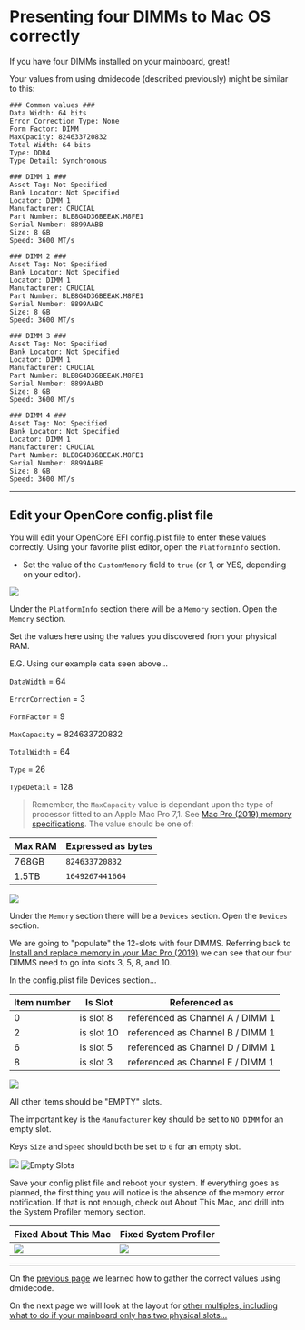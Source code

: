 # Presenting four DIMMs to Mac OS correctly

If you have four DIMMs installed on your mainboard, great! 

Your values from using dmidecode (described previously) might be similar to this:

```
### Common values ###
Data Width: 64 bits
Error Correction Type: None
Form Factor: DIMM
MaxCpacity: 824633720832
Total Width: 64 bits
Type: DDR4
Type Detail: Synchronous

### DIMM 1 ###
Asset Tag: Not Specified
Bank Locator: Not Specified
Locator: DIMM 1
Manufacturer: CRUCIAL
Part Number: BLE8G4D36BEEAK.M8FE1
Serial Number: 8899AABB
Size: 8 GB
Speed: 3600 MT/s

### DIMM 2 ###
Asset Tag: Not Specified
Bank Locator: Not Specified
Locator: DIMM 1
Manufacturer: CRUCIAL
Part Number: BLE8G4D36BEEAK.M8FE1
Serial Number: 8899AABC
Size: 8 GB
Speed: 3600 MT/s

### DIMM 3 ###
Asset Tag: Not Specified
Bank Locator: Not Specified
Locator: DIMM 1
Manufacturer: CRUCIAL
Part Number: BLE8G4D36BEEAK.M8FE1
Serial Number: 8899AABD
Size: 8 GB
Speed: 3600 MT/s

### DIMM 4 ###
Asset Tag: Not Specified
Bank Locator: Not Specified
Locator: DIMM 1
Manufacturer: CRUCIAL
Part Number: BLE8G4D36BEEAK.M8FE1
Serial Number: 8899AABE
Size: 8 GB
Speed: 3600 MT/s
```

---

## Edit your OpenCore config.plist file

You will edit your OpenCore EFI config.plist file to enter these values correctly.
Using your favorite plist editor, open the `PlatformInfo` section.
* Set the value of the `CustomMemory` field to `true` (or 1, or YES, depending on your editor).

![](../images/post-install/memory-md/memory-platforminfo-custommemory.png)

Under the `PlatformInfo` section there will be a `Memory` section. Open the `Memory` section.

Set the values here using the values you discovered from your physical RAM.

E.G. Using our example data seen above...

`DataWidth` = 64

`ErrorCorrection` = 3

`FormFactor` = 9

`MaxCapacity` = 824633720832

`TotalWidth` = 64

`Type` = 26

`TypeDetail` = 128

> Remember, the `MaxCapacity` value is dependant upon the type of processor fitted to an Apple Mac Pro 7,1. See [Mac Pro (2019) memory specifications](https://support.apple.com/en-gb/HT210405). The value should be one of:

| Max RAM | Expressed as bytes |
|---------|--------------------|
| 768GB | `824633720832` |
| 1.5TB | `1649267441664` |

![](../images/post-install/memory-md/memory-platforminfo-memory.png)




Under the `Memory` section there will be a `Devices` section. Open the `Devices` section.

We are going to "populate" the 12-slots with four DIMMS. Referring back to [Install and replace memory in your Mac Pro (2019)](https://support.apple.com/en-gb/HT210103?cid=macOS_UI_Memory_article_HT210103) we can see that our four DIMMS need to go into slots 3, 5, 8, and 10.

In the config.plist file Devices section...

| Item number | Is Slot | Referenced as |
|-------------|---------|---------------|
| 0 | is slot 8 | referenced as Channel A / DIMM 1 |
| 2 | is slot 10 | referenced as Channel B / DIMM 1 |
| 6 | is slot 5 | referenced as Channel D / DIMM 1 |
| 8 | is slot 3 | referenced as Channel E / DIMM 1 |

![](../images/post-install/memory-md/memory-platforminfo-memory-devices-populated.png)

All other items should be "EMPTY" slots.

The important key is the `Manufacturer` key should be set to `NO DIMM` for an empty slot. 

Keys `Size` and `Speed` should both be set to `0` for an empty slot.

![](../images/post-install/memory-md/memory-platforminfo-memory-devices-empty-1.png)
![Empty Slots](../images/post-install/memory-md/memory-platforminfo-memory-devices-empty-2.png)

Save your config.plist file and reboot your system. If everything goes as planned, the first thing you will notice is the absence of the memory error notification. If that is not enough, check out About This Mac, and drill into the System Profiler memory section.

| Fixed About This Mac | Fixed System Profiler |
| :--- | :--- |
| ![](../images/post-install/memory-md/memory-fixed-aboutthismac.png) | ![](../images/post-install/memory-md/memory-fixed-system-profiler.png) | 

---

On the [previous page](memory-gathering-values.md) we learned how to gather the correct values using dmidecode.

On the next page we will look at the layout for [other multiples, including what to do if your mainboard only has two physical slots...](memory-presenting-other-multiples.md)
